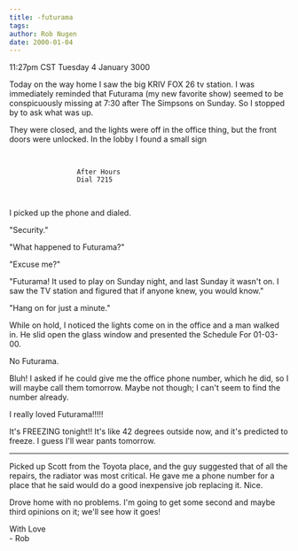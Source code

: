 ```yaml
---
title: -futurama
tags: 
author: Rob Nugen
date: 2000-01-04
---
```


<title>Futurama</title>
<p class=date>11:27pm CST Tuesday 4 January 3000</p>

<p>Today on the way home I saw the big KRIV FOX 26 tv station. I was immediately reminded that Futurama (my new favorite show) seemed to be conspicuously missing at 7:30 after The Simpsons on Sunday.  So I stopped by to ask what was up.

<p>They were closed, and the lights were off in the office thing, but the front doors were unlocked.  In the lobby I found a small sign

<p><pre>

                     After Hours
                     Dial 7215
</pre>

<p>I picked up the phone and dialed.

<p>"Security."

<p>"What happened to Futurama?"

<p>"Excuse me?"

<p>"Futurama!  It used to play on Sunday night, and last Sunday it wasn't on.  I saw the TV station and figured that if anyone knew, you would know."

<p>"Hang on for just a minute."

<p>While on hold, I noticed the lights come on in the office and a man walked in.  He slid open the glass window and presented the Schedule For 01-03-00.

<p>No Futurama.

<p>Bluh!  I asked if he could give me the office phone number, which he did, so I will maybe call them tomorrow.  Maybe not though; I can't seem to find the number already.

<p>I really loved Futurama!!!!!

<p>It's FREEZING tonight!!  It's like 42 degrees outside now, and it's predicted to freeze.  I guess I'll wear pants tomorrow.

<p><hr>

<p>Picked up Scott from the Toyota place, and the guy suggested that of all the repairs, the radiator was most critical.  He gave me a phone number for a place that he said would do a good inexpensive job replacing it.  Nice.

<p>Drove home with no problems.  I'm going to get some second and maybe third opinions on it; we'll see how it goes!

<p>With Love
<br>- Rob

